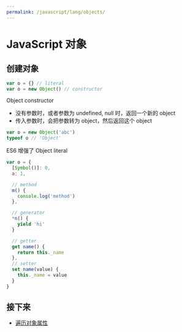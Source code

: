 ```yaml
---
permalink: /javascript/lang/objects/
---
```


# JavaScript 对象

## 创建对象

```js
var o = {} // literal
var o = new Object() // constructor
```

Object constructor

- 没有参数时，或者参数为 undefined, null 时，返回一个新的 object
- 传入参数时，会把参数转为 object，然后返回这个 object

```js
var o = new Object('abc')
typeof o // 'Object'
```

ES6 增强了 Object literal

```js
var o = {
  [Symbol()]: 0,
  a: 1,

  // method
  m() {
    console.log('method')
  },

  // generator
  *n() {
    yield 'hi'
  }

  // getter
  get name() {
    return this._name
  },
  // setter
  set name(value) {
    this._name = value
  }
}
```

## 接下来

- [遍历对象属性](./loop.md)
